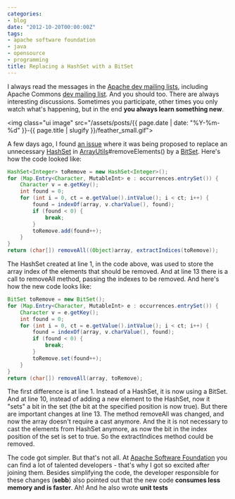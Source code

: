 ```yaml
---
categories:
- blog
date: "2012-10-20T00:00:00Z"
tags:
- apache software foundation
- java
- opensource
- programming
title: Replacing a HashSet with a BitSet
---
```


<p>I always read the messages in the <a href="http://www.apache.org/foundation/mailinglists.html" title="Apache mailing lists">Apache dev mailing lists</a>, including Apache Commons <a href="http://commons.apache.org/mail-lists.html" title="Apache Commons mailing lists">dev mailing list</a>. And you should too. There are always interesting discussions. Sometimes you participate, other times you only watch what's happening, but in the end <strong>you always learn something new</strong>.</p>

<img class="ui image" src="/assets/posts/{{ page.date | date: "%Y-%m-%d" }}-{{ page.title | slugify }}/feather_small.gif">

<p>A few days ago, I found <a href="https://issues.apache.org/jira/browse/LANG-839" title="LANG-839">an issue</a> where it was being proposed to replace an unnecessary <a href="http://docs.oracle.com/javase/6/docs/api/java/util/HashSet.html" title="HashSet">HashSet</a> in <a href="http://commons.apache.org/lang/api-release/org/apache/commons/lang3/ArrayUtils.html" title="ArrayUtils">ArrayUtils</a>#removeElements() by a <a href="http://docs.oracle.com/javase/6/docs/api/java/util/BitSet.html" title="BitSet">BitSet</a>. Here's how the code looked like: </p>

<!--more-->

```java
HashSet<Integer> toRemove = new HashSet<Integer>();
for (Map.Entry<Character, MutableInt> e : occurrences.entrySet()) {
    Character v = e.getKey();
    int found = 0;
    for (int i = 0, ct = e.getValue().intValue(); i < ct; i++) {
        found = indexOf(array, v.charValue(), found);
        if (found < 0) {
            break;
        }
        toRemove.add(found++);
    }
}
return (char[]) removeAll((Object)array, extractIndices(toRemove));
```

<p>The HashSet created at line 1, in the code above, was used to store the array index of the elements that should be removed. And at line 13 there is a call to removeAll method, passing the indexes to be removed. And here's how the new code looks like: </p>

```java
BitSet toRemove = new BitSet();
for (Map.Entry<Character, MutableInt> e : occurrences.entrySet()) {
    Character v = e.getKey();
    int found = 0;
    for (int i = 0, ct = e.getValue().intValue(); i < ct; i++) {
        found = indexOf(array, v.charValue(), found);
        if (found < 0) {
            break;
        }
        toRemove.set(found++);
    }
}
return (char[]) removeAll(array, toRemove);
```

<p>The first difference is at line 1. Instead of a HashSet, it is now using a BitSet. And at line 10, instead of adding a new element to the HashSet, now it "sets" a bit in the set (the bit at the specified position is now true). But there are important changes at line 13. The method removeAll was changed, and now the array doesn't require a cast anymore. And the it is not necessary to cast the elements from HashSet anymore, as now the bit in the index position of the set is set to true. So the extractIndices method could be removed.</p>

<p>The code got simpler. But that's not all. At <a href="http://www.apache.org" title="Apache Software Foundation">Apache Software Foundation</a> you can find a lot of talented developers - that's why I got so excited after joining them. Besides simplifying the code, the developer responsible for these changes (<strong>sebb</strong>) also pointed out that the new code <strong>consumes less memory and is faster</strong>. Ah! And he also wrote <strong>unit tests</strong>
